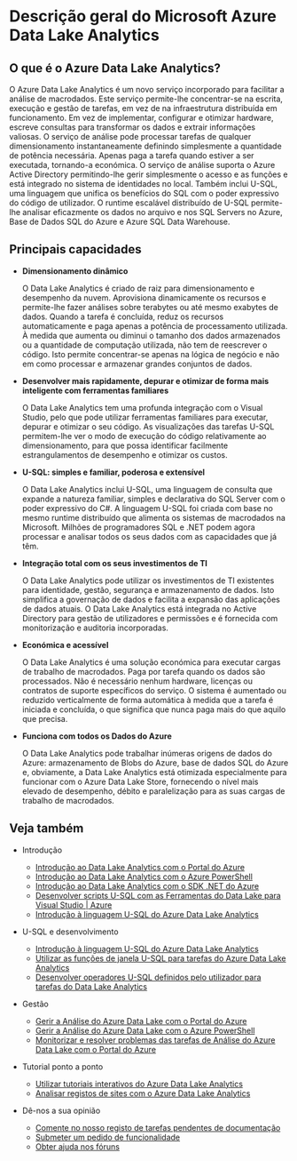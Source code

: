 <properties 
   pageTitle="Descrição geral do Microsoft Azure Data Lake Analytics | Azure" 
   description="O Data Lake Analytics é um serviço de computação do Azure Big Data que lhe permite utilizar dados para orientar a sua empresa com as informações obtidas a partir dos dados na nuvem, independentemente de onde se encontram e do respetivo tamanho. O Data Lake Analytics permite isto da forma mais simples, escalável e económica possível. " 
   services="data-lake-analytics" 
   documentationCenter="" 
   authors="edmacauley" 
   manager="paulettm" 
   editor="cgronlun"/>
 
<tags
   ms.service="data-lake-analytics"
   ms.devlang="na"
   ms.topic="get-started-article"
   ms.tgt_pltfrm="na"
   ms.workload="big-data" 
   ms.date="05/16/2016"
   ms.author="edmaca"/>

# Descrição geral do Microsoft Azure Data Lake Analytics

## O que é o Azure Data Lake Analytics?

O Azure Data Lake Analytics é um novo serviço incorporado para facilitar a análise de macrodados. Este serviço permite-lhe concentrar-se na escrita, execução e gestão de tarefas, em vez de na infraestrutura distribuída em funcionamento. Em vez de implementar, configurar e otimizar hardware, escreve consultas para transformar os dados e extrair informações valiosas. O serviço de análise pode processar tarefas de qualquer dimensionamento instantaneamente definindo simplesmente a quantidade de potência necessária. Apenas paga a tarefa quando estiver a ser executada, tornando-a económica. O serviço de análise suporta o Azure Active Directory permitindo-lhe gerir simplesmente o acesso e as funções e está integrado no sistema de identidades no local. Também inclui U-SQL, uma linguagem que unifica os benefícios do SQL com o poder expressivo do código de utilizador. O runtime escalável distribuído de U-SQL permite-lhe analisar eficazmente os dados no arquivo e nos SQL Servers no Azure, Base de Dados SQL do Azure e Azure SQL Data Warehouse.


## Principais capacidades

- **Dimensionamento dinâmico** 

    O Data Lake Analytics é criado de raiz para dimensionamento e desempenho da nuvem.  Aprovisiona dinamicamente os recursos e permite-lhe fazer análises sobre terabytes ou até mesmo exabytes de dados. Quando a tarefa é concluída, reduz os recursos automaticamente e paga apenas a potência de processamento utilizada. À medida que aumenta ou diminui o tamanho dos dados armazenados ou a quantidade de computação utilizada, não tem de reescrever o código. Isto permite concentrar-se apenas na lógica de negócio e não em como processar e armazenar grandes conjuntos de dados. 

- **Desenvolver mais rapidamente, depurar e otimizar de forma mais inteligente com ferramentas familiares**

    O Data Lake Analytics tem uma profunda integração com o Visual Studio, pelo que pode utilizar ferramentas familiares para executar, depurar e otimizar o seu código. As visualizações das tarefas U-SQL permitem-lhe ver o modo de execução do código relativamente ao dimensionamento, para que possa identificar facilmente estrangulamentos de desempenho e otimizar os custos. 

- **U-SQL: simples e familiar, poderosa e extensível**

    O Data Lake Analytics inclui U-SQL, uma linguagem de consulta que expande a natureza familiar, simples e declarativa do SQL Server com o poder expressivo do C#. A linguagem U-SQL foi criada com base no mesmo runtime distribuído que alimenta os sistemas de macrodados na Microsoft. Milhões de programadores SQL e .NET podem agora processar e analisar todos os seus dados com as capacidades que já têm.

- **Integração total com os seus investimentos de TI**

    O Data Lake Analytics pode utilizar os investimentos de TI existentes para identidade, gestão, segurança e armazenamento de dados. Isto simplifica a governação de dados e facilita a expansão das aplicações de dados atuais. O Data Lake Analytics está integrada no Active Directory para gestão de utilizadores e permissões e é fornecida com monitorização e auditoria incorporadas.

- **Económica e acessível**

    O Data Lake Analytics é uma solução económica para executar cargas de trabalho de macrodados. Paga por tarefa quando os dados são processados. Não é necessário nenhum hardware, licenças ou contratos de suporte específicos do serviço. O sistema é aumentado ou reduzido verticalmente de forma automática à medida que a tarefa é iniciada e concluída, o que significa que nunca paga mais do que aquilo que precisa. 

- **Funciona com todos os Dados do Azure**

    O Data Lake Analytics pode trabalhar inúmeras origens de dados do Azure: armazenamento de Blobs do Azure, base de dados SQL do Azure e, obviamente, a Data Lake Analytics está otimizada especialmente para funcionar com o Azure Data Lake Store, fornecendo o nível mais elevado de desempenho, débito e paralelização para as suas cargas de trabalho de macrodados.

## Veja também

- Introdução
    - [Introdução ao Data Lake Analytics com o Portal do Azure](data-lake-analytics-get-started-portal.md)
    - [Introdução ao Data Lake Analytics com o Azure PowerShell](data-lake-analytics-get-started-powershell.md)
    - [Introdução ao Data Lake Analytics com o SDK .NET do Azure](data-lake-analytics-get-started-net-sdk.md)
    - [Desenvolver scripts U-SQL com as Ferramentas do Data Lake para Visual Studio | Azure](data-lake-analytics-data-lake-tools-get-started.md)
    - [Introdução à linguagem U-SQL do Azure Data Lake Analytics](data-lake-analytics-u-sql-get-started.md)
    
- U-SQL e desenvolvimento
    - [Introdução à linguagem U-SQL do Azure Data Lake Analytics](data-lake-analytics-u-sql-get-started.md)
    - [Utilizar as funções de janela U-SQL para tarefas do Azure Data Lake Analytics](data-lake-analytics-use-window-functions.md)
    - [Desenvolver operadores U-SQL definidos pelo utilizador para tarefas do Data Lake Analytics](data-lake-analytics-u-sql-develop-user-defined-operators.md)
    
- Gestão
    - [Gerir a Análise do Azure Data Lake com o Portal do Azure](data-lake-analytics-manage-use-portal.md)
    - [Gerir a Análise do Azure Data Lake com o Azure PowerShell](data-lake-analytics-manage-use-powershell.md)
    - [Monitorizar e resolver problemas das tarefas de Análise do Azure Data Lake com o Portal do Azure](data-lake-analytics-monitor-and-troubleshoot-jobs-tutorial.md)

- Tutorial ponto a ponto
    - [Utilizar tutoriais interativos do Azure Data Lake Analytics](data-lake-analytics-use-interactive-tutorials.md)
    - [Analisar registos de sites com o Azure Data Lake Analytics](data-lake-analytics-analyze-weblogs.md)

- Dê-nos a sua opinião
    - [Comente no nosso registo de tarefas pendentes de documentação](data-lake-analytics-documentation-backlog.md)
    - [Submeter um pedido de funcionalidade](http://aka.ms/adlafeedback)
    - [Obter ajuda nos fóruns](http://aka.ms/adlaforums)





<!--HONumber=Aug16_HO1-->


